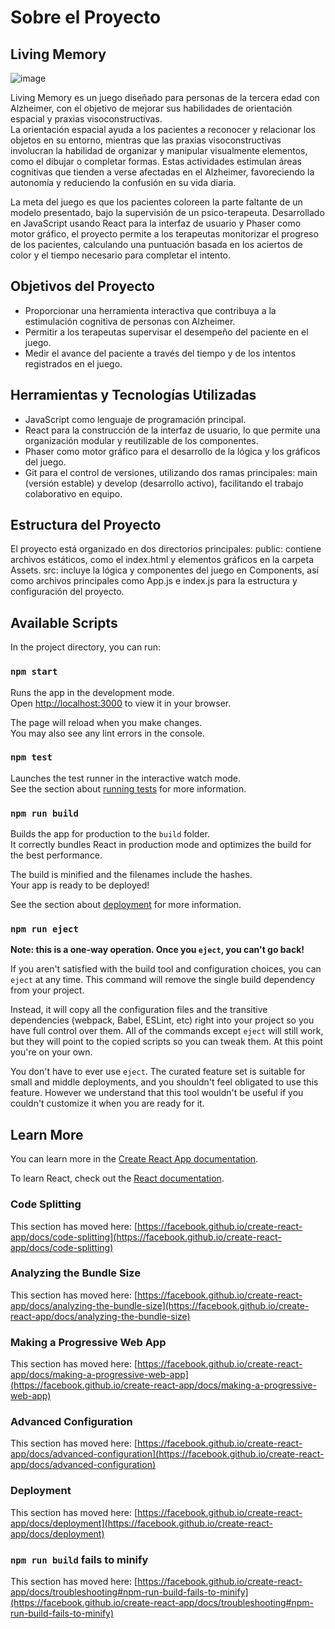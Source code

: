 # Sobre el Proyecto
## Living Memory
![image](https://github.com/user-attachments/assets/a5fc53d1-470b-4c89-be3a-37e069081e09)

Living Memory es un juego diseñado para personas de la tercera edad con Alzheimer, con el objetivo de mejorar sus habilidades de orientación espacial y praxias visoconstructivas.  
La orientación espacial ayuda a los pacientes a reconocer y relacionar los objetos en su entorno, mientras que las praxias visoconstructivas involucran la habilidad de organizar y manipular visualmente elementos, como el dibujar o completar formas. Estas actividades estimulan áreas cognitivas que tienden a verse afectadas en el Alzheimer, favoreciendo la autonomía y reduciendo la confusión en su vida diaria.

La meta del juego es que los pacientes coloreen la parte faltante de un modelo presentado, bajo la supervisión de un psico-terapeuta. Desarrollado en JavaScript usando React para la interfaz de usuario y Phaser como motor gráfico, el proyecto permite a los terapeutas monitorizar el progreso de los pacientes, calculando una puntuación basada en los aciertos de color y el tiempo necesario para completar el intento.

## Objetivos del Proyecto
- Proporcionar una herramienta interactiva que contribuya a la estimulación cognitiva de personas con Alzheimer.
- Permitir a los terapeutas supervisar el desempeño del paciente en el juego.
- Medir el avance del paciente a través del tiempo y de los intentos registrados en el juego.

## Herramientas y Tecnologías Utilizadas
- JavaScript como lenguaje de programación principal.
- React para la construcción de la interfaz de usuario, lo que permite una organización modular y reutilizable de los componentes.
- Phaser como motor gráfico para el desarrollo de la lógica y los gráficos del juego.
- Git para el control de versiones, utilizando dos ramas principales: main (versión estable) y develop (desarrollo activo), facilitando el trabajo colaborativo en equipo.

## Estructura del Proyecto
El proyecto está organizado en dos directorios principales:
public: contiene archivos estáticos, como el index.html y elementos gráficos en la carpeta Assets.
src: incluye la lógica y componentes del juego en Components, así como archivos principales como App.js e index.js para la estructura y configuración del proyecto.



## Available Scripts

In the project directory, you can run:

### `npm start`

Runs the app in the development mode.\
Open [http://localhost:3000](http://localhost:3000) to view it in your browser.

The page will reload when you make changes.\
You may also see any lint errors in the console.

### `npm test`

Launches the test runner in the interactive watch mode.\
See the section about [running tests](https://facebook.github.io/create-react-app/docs/running-tests) for more information.

### `npm run build`

Builds the app for production to the `build` folder.\
It correctly bundles React in production mode and optimizes the build for the best performance.

The build is minified and the filenames include the hashes.\
Your app is ready to be deployed!

See the section about [deployment](https://facebook.github.io/create-react-app/docs/deployment) for more information.

### `npm run eject`

**Note: this is a one-way operation. Once you `eject`, you can't go back!**

If you aren't satisfied with the build tool and configuration choices, you can `eject` at any time. This command will remove the single build dependency from your project.

Instead, it will copy all the configuration files and the transitive dependencies (webpack, Babel, ESLint, etc) right into your project so you have full control over them. All of the commands except `eject` will still work, but they will point to the copied scripts so you can tweak them. At this point you're on your own.

You don't have to ever use `eject`. The curated feature set is suitable for small and middle deployments, and you shouldn't feel obligated to use this feature. However we understand that this tool wouldn't be useful if you couldn't customize it when you are ready for it.

## Learn More

You can learn more in the [Create React App documentation](https://facebook.github.io/create-react-app/docs/getting-started).

To learn React, check out the [React documentation](https://reactjs.org/).

### Code Splitting

This section has moved here: [https://facebook.github.io/create-react-app/docs/code-splitting](https://facebook.github.io/create-react-app/docs/code-splitting)

### Analyzing the Bundle Size

This section has moved here: [https://facebook.github.io/create-react-app/docs/analyzing-the-bundle-size](https://facebook.github.io/create-react-app/docs/analyzing-the-bundle-size)

### Making a Progressive Web App

This section has moved here: [https://facebook.github.io/create-react-app/docs/making-a-progressive-web-app](https://facebook.github.io/create-react-app/docs/making-a-progressive-web-app)

### Advanced Configuration

This section has moved here: [https://facebook.github.io/create-react-app/docs/advanced-configuration](https://facebook.github.io/create-react-app/docs/advanced-configuration)

### Deployment

This section has moved here: [https://facebook.github.io/create-react-app/docs/deployment](https://facebook.github.io/create-react-app/docs/deployment)

### `npm run build` fails to minify

This section has moved here: [https://facebook.github.io/create-react-app/docs/troubleshooting#npm-run-build-fails-to-minify](https://facebook.github.io/create-react-app/docs/troubleshooting#npm-run-build-fails-to-minify)
